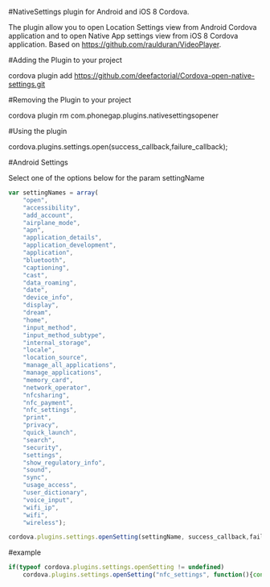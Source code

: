 #NativeSettings plugin for Android and iOS 8 Cordova.

The plugin allow you to open Location Settings view from Android Cordova application and to open Native App settings view from iOS 8 Cordova application. Based on https://github.com/raulduran/VideoPlayer.

#Adding the Plugin to your project

cordova plugin add https://github.com/deefactorial/Cordova-open-native-settings.git

#Removing the Plugin to your project

cordova plugin rm com.phonegap.plugins.nativesettingsopener

#Using the plugin

cordova.plugins.settings.open(success_callback,failure_callback);

#Android Settings

Select one of the options below for the param settingName
```js
var settingNames = array(
    "open",
    "accessibility",
    "add_account",
    "airplane_mode",
    "apn",
    "application_details",
    "application_development",
    "application",
    "bluetooth",
    "captioning",
    "cast",
    "data_roaming",
    "date",
    "device_info",
    "display",
    "dream",
    "home",
    "input_method",
    "input_method_subtype",
    "internal_storage",
    "locale",
    "location_source",
    "manage_all_applications",
    "manage_applications",
    "memory_card",
    "network_operator",
    "nfcsharing",
    "nfc_payment",
    "nfc_settings",
    "print",
    "privacy",
    "quick_launch",
    "search",
    "security",
    "settings",
    "show_regulatory_info",
    "sound",
    "sync",
    "usage_access",
    "user_dictionary",
    "voice_input",
    "wifi_ip",
    "wifi",
    "wireless");
```

```js
cordova.plugins.settings.openSetting(settingName, success_callback,failure_callback);
```

#example

```js
if(typeof cordova.plugins.settings.openSetting != undefined)
    cordova.plugins.settings.openSetting("nfc_settings", function(){console.log("opened nfc settings")},function(){console.log("failed to open nfc settings")});
```